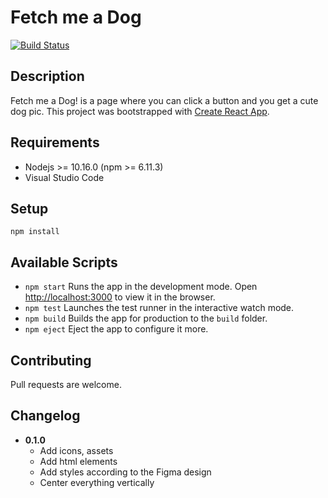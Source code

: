 # Fetch me a Dog

[![Build Status](https://travis-ci.org/szenadam/fetch-me-a-dog.svg?branch=master)](https://travis-ci.org/szenadam/fetch-me-a-dog)

## Description

Fetch me a Dog! is a page where you can click a button and you get a cute dog pic.
This project was bootstrapped with [Create React App](https://github.com/facebook/create-react-app).

## Requirements

- Nodejs >= 10.16.0 (npm >= 6.11.3)
- Visual Studio Code

## Setup

`npm install`

## Available Scripts

- `npm start` Runs the app in the development mode. Open [http://localhost:3000](http://localhost:3000) to view it in the browser.
- `npm test` Launches the test runner in the interactive watch mode.
- `npm build` Builds the app for production to the `build` folder.
- `npm eject` Eject the app to configure it more.

## Contributing

Pull requests are welcome.

## Changelog

- **0.1.0**
  - Add icons, assets
  - Add html elements
  - Add styles according to the Figma design
  - Center everything vertically
